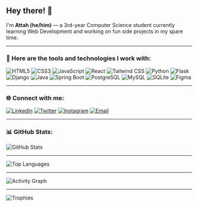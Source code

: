 ## Hey there! 👋  
I'm **Attah (he/him)** — a 3rd-year Computer Science student currently learning Web Development and working on fun side projects in my spare time.  

---

### 🧰 Here are the tools and technologies I work with:

![HTML5](https://img.shields.io/badge/HTML5-E34F26?logo=html5&logoColor=white&style=for-the-badge)
![CSS3](https://img.shields.io/badge/CSS3-1572B6?logo=css&logoColor=white&style=for-the-badge)
![JavaScript](https://img.shields.io/badge/JavaScript-F7DF1E?logo=javascript&logoColor=black&style=for-the-badge)
![React](https://img.shields.io/badge/React-20232A?logo=react&logoColor=61DAFB&style=for-the-badge)
![Tailwind CSS](https://img.shields.io/badge/Tailwind_CSS-38B2AC?logo=tailwind-css&logoColor=white&style=for-the-badge)
![Python](https://img.shields.io/badge/Python-3776AB?logo=python&logoColor=white&style=for-the-badge)
![Flask](https://img.shields.io/badge/Flask-000000?logo=flask&logoColor=white&style=for-the-badge)
![Django](https://img.shields.io/badge/Django-092E20?logo=django&logoColor=white&style=for-the-badge)
![Java](https://img.shields.io/badge/Java-007396?logo=java&logoColor=white&style=for-the-badge)
![Spring Boot](https://img.shields.io/badge/Spring_Boot-6DB33F?logo=spring-boot&logoColor=white&style=for-the-badge)
![PostgreSQL](https://img.shields.io/badge/PostgreSQL-4169E1?logo=postgresql&logoColor=white&style=for-the-badge)
![MySQL](https://img.shields.io/badge/MySQL-4479A1?logo=mysql&logoColor=white&style=for-the-badge)
![SQLite](https://img.shields.io/badge/SQLite-003B57?logo=sqlite&logoColor=white&style=for-the-badge)
![Figma](https://img.shields.io/badge/Figma-F24E1E?logo=figma&logoColor=white&style=for-the-badge)

---

### 🌐 Connect with me:

[![LinkedIn](https://img.shields.io/badge/linkedin-0A66C2?logo=linkedin&logoColor=white&style=for-the-badge)](https://www.linkedin.com/in/attah-sunday1)
[![Twitter](https://img.shields.io/badge/twitter-1DA1F2?logo=x&logoColor=white&style=for-the-badge)](https://www.twitter.com/athsocial)
[![Instagram](https://img.shields.io/badge/Instagram-E4405F?logo=instagram&logoColor=white&style=for-the-badge)](https://www.instagram.com/athsocial)
[![Email](https://img.shields.io/badge/Email-D14836?logo=gmail&logoColor=white&style=for-the-badge)](mailto:attahsundayjr@gmail.com)

---

### 📊 GitHub Stats:

![GitHub Stats](https://github-readme-stats.vercel.app/api?username=athsnd1&show_icons=true&theme=tokyonight&hide_border=false)

---

![Top Languages](https://github-readme-stats.vercel.app/api/top-langs/?username=athsnd1&layout=compact&theme=tokyonight&hide_border=false)

---

![Activity Graph](https://github-readme-activity-graph.vercel.app/graph?username=athsnd1&theme=tokyo-night&hide_border=false)

---

![Trophies](https://github-profile-trophy.vercel.app/?username=athsnd1&theme=tokyonight&margin-w=10&no-frame=false)


